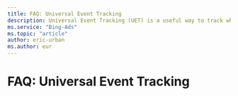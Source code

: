 ```yaml
---
title: FAQ: Universal Event Tracking
description: Universal Event Tracking (UET) is a useful way to track what happens after someone has clicked on your ad. Here, find some common user questions, tips, and best practices when getting started with UET.
ms.service: "Bing-Ads"
ms.topic: "article"
author: eric-urban
ms.author: eur
---
```


# FAQ: Universal Event Tracking


